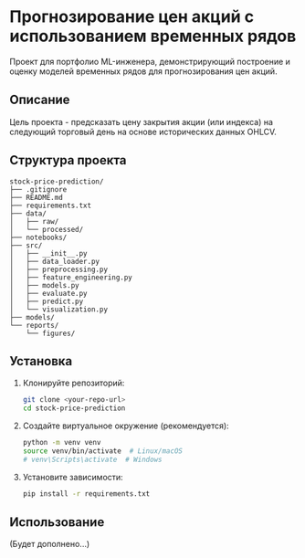 # Прогнозирование цен акций с использованием временных рядов

Проект для портфолио ML-инженера, демонстрирующий построение и оценку моделей временных рядов для прогнозирования цен акций.

## Описание

Цель проекта - предсказать цену закрытия акции (или индекса) на следующий торговый день на основе исторических данных OHLCV.

## Структура проекта

```
stock-price-prediction/
├── .gitignore
├── README.md
├── requirements.txt
├── data/
│   ├── raw/
│   └── processed/
├── notebooks/
├── src/
│   ├── __init__.py
│   ├── data_loader.py
│   ├── preprocessing.py
│   ├── feature_engineering.py
│   ├── models.py
│   ├── evaluate.py
│   ├── predict.py
│   └── visualization.py
├── models/
└── reports/
    └── figures/
```

## Установка

1. Клонируйте репозиторий:
   ```bash
   git clone <your-repo-url>
   cd stock-price-prediction
   ```
2. Создайте виртуальное окружение (рекомендуется):
   ```bash
   python -m venv venv
   source venv/bin/activate  # Linux/macOS
   # venv\Scripts\activate  # Windows
   ```
3. Установите зависимости:
   ```bash
   pip install -r requirements.txt
   ```

## Использование

(Будет дополнено...)
